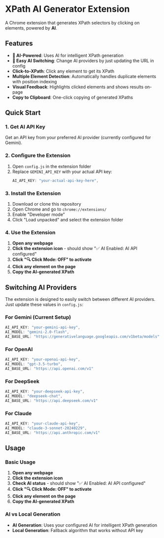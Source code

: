 
# XPath AI Generator Extension

A Chrome extension that generates XPath selectors by clicking on elements, powered by **AI**.

## Features

- **🤖 AI-Powered**: Uses AI for intelligent XPath generation
- **🔄 Easy AI Switching**: Change AI providers by just updating the URL in config
- **Click-to-XPath**: Click any element to get its XPath
- **Multiple Element Detection**: Automatically handles duplicate elements with position indexing
- **Visual Feedback**: Highlights clicked elements and shows results on-page
- **Copy to Clipboard**: One-click copying of generated XPaths

## Quick Start

### 1. Get AI API Key

Get an API key from your preferred AI provider (currently configured for Gemini).

### 2. Configure the Extension

1. Open `config.js` in the extension folder
2. Replace `GEMINI_API_KEY` with your actual API key:
   ```javascript
   AI_API_KEY: "your-actual-api-key-here",
   ```

### 3. Install the Extension

1. Download or clone this repository
2. Open Chrome and go to `chrome://extensions/`
3. Enable "Developer mode"
4. Click "Load unpacked" and select the extension folder

### 4. Use the Extension

1. **Open any webpage**
2. **Click the extension icon** - should show "✅ AI Enabled: AI API configured"
3. **Click "🔍 Click Mode: OFF" to activate**
4. **Click any element on the page**
5. **Copy the AI-generated XPath**

## Switching AI Providers

The extension is designed to easily switch between different AI providers. Just update these values in `config.js`:

### For Gemini (Current Setup)
```javascript
AI_API_KEY: "your-gemini-api-key",
AI_MODEL: "gemini-2.0-flash",
AI_BASE_URL: "https://generativelanguage.googleapis.com/v1beta/models"
```

### For OpenAI
```javascript
AI_API_KEY: "your-openai-api-key",
AI_MODEL: "gpt-3.5-turbo",
AI_BASE_URL: "https://api.openai.com/v1"
```

### For DeepSeek
```javascript
AI_API_KEY: "your-deepseek-api-key",
AI_MODEL: "deepseek-chat",
AI_BASE_URL: "https://api.deepseek.com/v1"
```

### For Claude
```javascript
AI_API_KEY: "your-claude-api-key",
AI_MODEL: "claude-3-sonnet-20240229",
AI_BASE_URL: "https://api.anthropic.com/v1"
```

## Usage

### Basic Usage

1. **Open any webpage**
2. **Click the extension icon**
3. **Check AI status** - should show "✅ AI Enabled: AI API configured"
4. **Click "🔍 Click Mode: OFF" to activate**
5. **Click any element on the page**
6. **Copy the AI-generated XPath**

### AI vs Local Generation

- **AI Generation**: Uses your configured AI for intelligent XPath generation
- **Local Generation**: Fallback algorithm that works without API key

